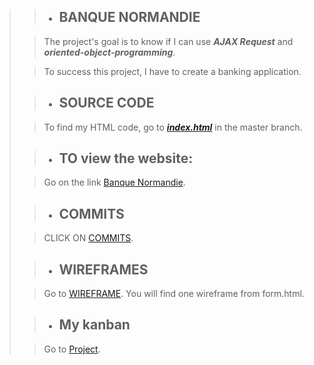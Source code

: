 >> - ## BANQUE NORMANDIE
>
>
>> The project's goal is to know if I can use  ***AJAX Request*** and ***oriented-object-programming***.
>
>> To success this project, I have to create a banking application.
>
>
>> - ## SOURCE CODE
>
>> To find my HTML code, go to [***index.html***](https://github.com/royce76/bankingApplication/blob/master/index.html) in the master branch.
>
>> - ## TO view the website:
>
>> Go on the link [Banque Normandie](https://royce76.github.io/bankingApplication/index.html).
>
>> - ## COMMITS
>
>> CLICK ON [COMMITS](https://github.com/royce76/bankingApplication/commits/master).
>
>> - ## WIREFRAMES
>
>> Go to [WIREFRAME](https://github.com/royce76/bankingApplication/tree/master/doc/wireframe). You will find one wireframe from form.html. 
>
>> - ## My kanban
>
>> Go to [Project](https://github.com/royce76/bankingApplication/projects/1).
